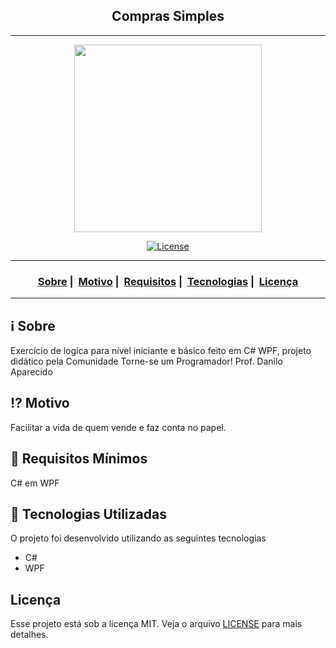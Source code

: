 <h2 align="center">Compras Simples</h2>

___

<p align="center">
  <img src="https://avatars.githubusercontent.com/u/18629707?v=4" width="300" heigth="300">
</p>


<p align="center">
  <a href="LICENSE">
    <img alt="License" src="https://img.shields.io/badge/license-MIT-%23F8952D">
  </a>
</p>

___

<h3 align="center">
  <a href="#information_source-sobre">Sobre</a>&nbsp;|&nbsp;
  <a href="#interrobang-motivo">Motivo</a>&nbsp;|&nbsp;
  <a href="#seedling-requisitos-mínimos">Requisitos</a>&nbsp;|&nbsp;
  <a href="#rocket-tecnologias-utilizadas">Tecnologias</a>&nbsp;|&nbsp;
  <a href="#licença">Licença</a>
</h3>

___


## :information_source: Sobre

Exercício de logica para nível iniciante e básico feito em C# WPF, projeto didático pela Comunidade Torne-se um Programador! Prof. Danilo Aparecido

## :interrobang: Motivo

Facilitar a vida de quem vende e faz conta no papel.

## :seedling: Requisitos Mínimos

C# em WPF

## :rocket: Tecnologias Utilizadas 

O projeto foi desenvolvido utilizando as seguintes tecnologias

- C#
- WPF


## Licença 

Esse projeto está sob a licença MIT. Veja o arquivo [LICENSE](LICENSE) para mais detalhes.
